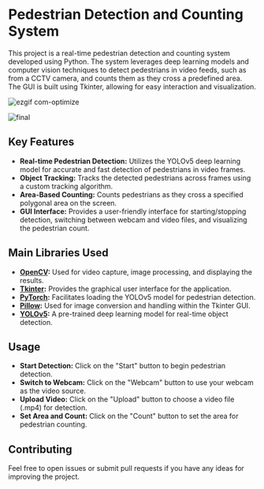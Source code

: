 # Pedestrian Detection and Counting System

This project is a real-time pedestrian detection and counting system developed using Python. The system leverages deep learning models and computer vision techniques to detect pedestrians in video feeds, such as from a CCTV camera, and counts them as they cross a predefined area. The GUI is built using Tkinter, allowing for easy interaction and visualization.

![ezgif com-optimize](https://github.com/user-attachments/assets/c573234a-ed16-45a2-b5ff-812d666e4d24)

![final](https://github.com/user-attachments/assets/2d72f4a4-4204-417e-981e-d367f3d3ceb9)



## Key Features
- **Real-time Pedestrian Detection:** Utilizes the YOLOv5 deep learning model for accurate and fast detection of pedestrians in video frames.
- **Object Tracking:** Tracks the detected pedestrians across frames using a custom tracking algorithm.
- **Area-Based Counting:** Counts pedestrians as they cross a specified polygonal area on the screen.
- **GUI Interface:** Provides a user-friendly interface for starting/stopping detection, switching between webcam and video files, and visualizing the pedestrian count.

## Main Libraries Used
- **[OpenCV](https://opencv.org/):** Used for video capture, image processing, and displaying the results.
- **[Tkinter](https://wiki.python.org/moin/TkInter):** Provides the graphical user interface for the application.
- **[PyTorch](https://pytorch.org/):** Facilitates loading the YOLOv5 model for pedestrian detection.
- **[Pillow](https://python-pillow.org/):** Used for image conversion and handling within the Tkinter GUI.
- **[YOLOv5](https://github.com/ultralytics/yolov5):** A pre-trained deep learning model for real-time object detection.



## Usage
- **Start Detection:** Click on the "Start" button to begin pedestrian detection.
- **Switch to Webcam:** Click on the "Webcam" button to use your webcam as the video source.
- **Upload Video:** Click on the "Upload" button to choose a video file (.mp4) for detection.
- **Set Area and Count:** Click on the "Count" button to set the area for pedestrian counting.

## Contributing
Feel free to open issues or submit pull requests if you have any ideas for improving the project.


